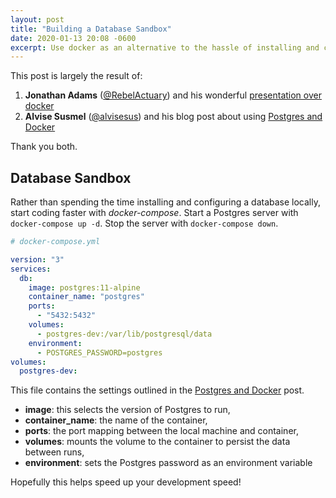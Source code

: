 ```yaml
---
layout: post
title: "Building a Database Sandbox"
date: 2020-01-13 20:08 -0600
excerpt: Use docker as an alternative to the hassle of installing and configuring a database on your development machine.
---
```


This post is largely the result of:

1. **Jonathan Adams** ([@RebelActuary](https://twitter.com/RebelActuary)) and his wonderful [presentation over docker](https://github.com/PieceMaker/presentation-lsdg-docker)
2. **Alvise Susmel** ([@alvisesus](https://twitter.com/alvisesus)) and his blog post about using [Postgres and Docker](https://www.poeticoding.com/step-by-step-tutorial-to-build-a-phoenix-app-that-supports-user-uploads/#postgres-docker)

Thank you both.

## Database Sandbox

Rather than spending the time installing and configuring a database locally, start coding faster with _docker-compose_. Start a Postgres server with `docker-compose up -d`. Stop the server with `docker-compose down`.

```yml
# docker-compose.yml

version: "3"
services:
  db:
    image: postgres:11-alpine
    container_name: "postgres"
    ports:
      - "5432:5432"
    volumes:
      - postgres-dev:/var/lib/postgresql/data
    environment:
      - POSTGRES_PASSWORD=postgres
volumes:
  postgres-dev:
```

This file contains the settings outlined in the [Postgres and Docker](https://www.poeticoding.com/step-by-step-tutorial-to-build-a-phoenix-app-that-supports-user-uploads/#postgres-docker) post.

- **image**: this selects the version of Postgres to run,
- **container_name**: the name of the container,
- **ports**: the port mapping between the local machine and container,
- **volumes**: mounts the volume to the container to persist the data between runs,
- **environment**: sets the Postgres password as an environment variable

Hopefully this helps speed up your development speed!
